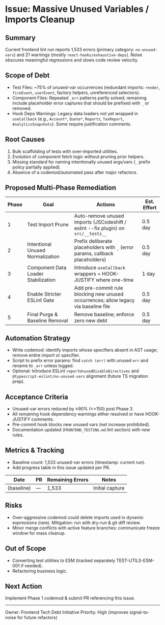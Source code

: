 # Issue: Massive Unused Variables / Imports Cleanup

## Summary
Current frontend lint run reports 1,533 errors (primary category: `no-unused-vars`) and 21 warnings (mostly `react-hooks/exhaustive-deps`). Noise obscures meaningful regressions and slows code review velocity.

## Scope of Debt
- Test Files: ~75% of unused-var occurrences (redundant imports: `render`, `fireEvent`, `userEvent`, factory helpers, unreferenced selectors).
- Component Files: Repeated `_err` patterns partly solved; remaining include placeholder error captures that should be prefixed with `_` or removed.
- Hook Deps Warnings: Legacy data loaders not yet wrapped in `useCallback` (e.g., `Account*`, `Quote*`, `Reports`, `TaxReport`, `AnalyticsSnapshots`). Some require justification comments.

## Root Causes
1. Bulk scaffolding of tests with over-imported utilities.
2. Evolution of component fetch logic without pruning prior helpers.
3. Missing standard for naming intentionally unused args/vars (`_` prefix policy partially applied).
4. Absence of a codemod/automated pass after major refactors.

## Proposed Multi-Phase Remediation
| Phase | Goal | Actions | Est. Effort |
|-------|------|---------|------------|
| 1 | Test Import Prune | Auto-remove unused imports (JSCodeshift / eslint --fix plugin) on `src/__tests__` | 0.5 day |
| 2 | Intentional Unused Normalization | Prefix deliberate placeholders with `_` (error params, callback placeholders) | 0.5 day |
| 3 | Component Data Loader Stabilization | Introduce `useCallback` wrappers + HOOK-JUSTIFY where one-time | 1 day |
| 4 | Enable Stricter ESLint Gate | Add pre-commit rule blocking new unused occurrences; allow legacy via baseline file | 0.5 day |
| 5 | Final Purge & Baseline Removal | Remove baseline; enforce zero new debt | 0.5 day |

## Automation Strategy
- Write codemod: identify imports whose specifiers absent in AST usage; remove entire import or specifier.
- Script to prefix error params: find `catch (err)` with unused `err` and rename to `_err` unless logged.
- Optional: Introduce ESLint `reportUnusedDisableDirectives` and `@typescript-eslint/no-unused-vars` alignment (future TS migration prep).

## Acceptance Criteria
- Unused-var errors reduced by ≥90% (<=150) post Phase 3.
- All remaining hook dependency warnings either resolved or have HOOK-JUSTIFY comments.
- Pre-commit hook blocks new unused vars (net increase prohibited).
- Documentation updated (`FRONTEND_TESTING.md` lint section) with new rules.

## Metrics & Tracking
- Baseline count: 1,533 unused-var errors (timestamp: current run).
- Add progress table in this issue updated per PR.

| Date | PR | Remaining Errors | Notes |
|------|----|------------------|-------|
| (baseline) | — | 1,533 | Initial capture |

## Risks
- Over-aggressive codemod could delete imports used in dynamic expressions (rare). Mitigation: run with dry-run & git diff review.
- Minor merge conflicts with active feature branches: communicate freeze window for mass cleanup.

## Out of Scope
- Converting test utilities to ESM (tracked separately TEST-UTILS-ESM-001 if needed).
- Refactoring business logic.

## Next Action
Implement Phase 1 codemod & submit PR referencing this issue.

---
Owner: Frontend Tech Debt Initiative
Priority: High (improves signal-to-noise for future refactors)
